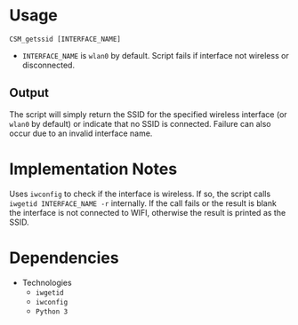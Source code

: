 # Usage
`CSM_getssid [INTERFACE_NAME]`

- `INTERFACE_NAME` is `wlan0` by default. Script fails if interface not wireless or disconnected.

## Output
The script will simply return the SSID for the specified wireless interface (or `wlan0` by default) or indicate that no SSID is connected. Failure can also occur due to an invalid interface name.

# Implementation Notes
Uses `iwconfig` to check if the interface is wireless. If so, the script calls `iwgetid INTERFACE_NAME -r` internally. If the call fails or the result is blank the interface is not connected to WIFI, otherwise the result is printed as the SSID.

# Dependencies
- Technologies
    - `iwgetid`
    - `iwconfig`
    - `Python 3`

